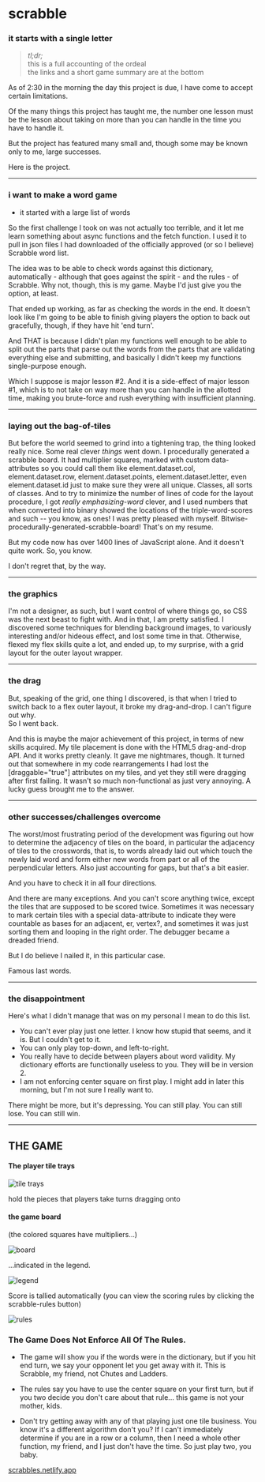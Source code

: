 # scrabble  
### it starts with a single letter   

> _tl;dr;_  
> this is a full accounting of the ordeal  
> the links and a short game summary are at the bottom



As of 2:30 in the morning the day this project is due, I have come to accept certain limitations.  


Of the many things this project has taught me, the number one lesson must be the lesson about
taking on more than you can handle in the time you have to handle it.   

But the project has featured many small and, though some may be known only to me, large successes.  

Here is the project.  


-----
### i want to make a word game 
- it started with a large list of words

So the first challenge I took on was not actually too terrible, and it let me learn something about async functions and the fetch
function.  I used it to pull in json files I had downloaded of the officially approved (or so I believe) Scrabble word list.  

The idea was to be able to check words against this dictionary, automatically - although that goes against the spirit - and the rules - 
of Scrabble. Why not, though, this is my game. Maybe I'd just give you the option, at least.  

That ended up working, as far as checking the words in the end. It doesn't look like I'm going to be able to finish giving players the
option to back out gracefully, though, if they have hit 'end turn'.  

And THAT is because I didn't plan my functions well enough to be able to split out the parts that parse out the words from the parts that
are validating everything else and submitting, and basically I didn't keep my functions single-purpose enough.  

Which I suppose is major lesson #2.  And it is a side-effect of major lesson #1, which is to not take on way more than you can handle
in the allotted time, making you brute-force and rush everything with insufficient planning.

-----
### laying out the bag-of-tiles

But before the world seemed to grind into a tightening trap, the thing looked really nice. Some real clever _things_ went down. 
I procedurally generated a scrabble board. It had multiplier squares, marked with custom data-attributes so you could call them
like element.dataset.col, element.dataset.row, element.dataset.points, element.dataset.letter, even element.dataset.id just to make sure 
they were all unique.  Classes, all sorts of classes.  And to try to minimize the number of lines of code for the layout procedure, I got
_really_ _emphasizing-word_ clever, and I used numbers that when converted into binary showed the locations of the triple-word-scores and such --
you know, as ones! I was pretty pleased with myself. Bitwise-procedurally-generated-scrabble-board! That's on my resume.  

But my code now has over 1400 lines of JavaScript alone. And it doesn't quite work. So, you know. 

I don't regret that, by the way.

-----
### the graphics

I'm not a designer, as such, but I want control of where things go, so CSS was the next beast to fight with.  And in that, I am pretty satisfied.
I discovered some techniques for blending background images, to variously interesting and/or hideous effect, and lost some time in that. Otherwise, flexed my
flex skills quite a lot, and ended up, to my surprise, with a grid layout for the outer layout wrapper. 

-----
### the drag

But, speaking of the grid, one thing I discovered, is that when I tried to switch back to a flex outer layout, it broke my drag-and-drop. I can't figure out why.   
So I went back.  

And this is maybe the major achievement of this project, in terms of new skills acquired. My tile placement is done with the HTML5 drag-and-drop API. And it works pretty 
cleanly. It gave me nightmares, though.  It turned out that somewhere in my code rearrangements I had lost the [draggable="true"] attributes on my tiles, and yet they still 
were dragging after first failing. It wasn't so much non-functional as just very annoying.  A lucky guess brought me to the answer.

------
### other successes/challenges overcome

The worst/most frustrating period of the development was figuring out how to determine the adjacency of tiles on the board, in particular the adjacency of tiles to the 
crosswords, that is, to words already laid out which touch the newly laid word and form either new words from part or all of the perpendicular letters.  Also just accounting 
for gaps, but that's a bit easier.  

And you have to check it in all four directions.  

And there are many exceptions. And you can't score anything twice, except the tiles that are supposed to be scored twice. Sometimes it was necessary to mark certain tiles with a
special data-attribute to indicate they were countable as bases for an adjacent, er, vertex?, and sometimes it was just sorting them and looping in the right order. The debugger
became a dreaded friend.  

But I do believe I nailed it, in this particular case.  

Famous last words.  

-------
### the disappointment

Here's what I didn't manage that was on my personal I mean to do this list.   
- You can't ever play just one letter. I know how stupid that seems, and it is. But I couldn't get to it.
- You can only play top-down, and left-to-right.
- You really have to decide between players about word validity. My dictionary efforts are functionally useless to you. They will be in version 2.
- I am not enforcing center square on first play. I might add in later this morning, but I'm not sure I really want to.

There might be more, but it's depressing. You can still play. You can still lose. You can still win.


---------------


## THE GAME
#### The player tile trays   
![tile trays](./images/one-tray.png)   

hold the pieces that players take turns dragging onto   

#### the game board 
(the colored squares have multipliers...)   

![board](./images/board.png)   


...indicated in the legend.   

![legend](./images/legend.png)   


Score is tallied automatically (you can view the scoring rules by clicking the scrabble-rules button)   

![rules](./images/daash.png)   


### The Game Does Not Enforce All Of The Rules.  

- The game will show you if the words were in the dictionary, but if you hit end turn, we say your opponent let you get away with it. This is Scrabble, my friend, not Chutes and Ladders.   

- The rules say you have to use the center square on your first turn, but if you two decide you don't care about that rule... this game is not your mother, kids.   

- Don't try getting away with any of that playing just one tile business. You know it's a different algorithm don't you? If I can't immediately determine if you are in a row or a column, then I need a whole other function, my friend, and I just don't have the time. So just play two, you baby.









[scrabbles.netlify.app](https://scrabbles.netlify.app/)







